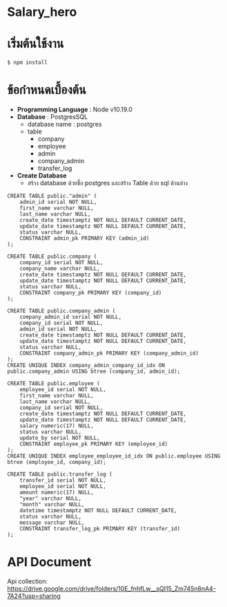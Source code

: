 # Salary_hero
# เริ่มต้นใช้งาน
    $ npm install
# ข้อกำหนดเบื้องต้น
* **Programming Language** : Node v10.19.0
* **Database** : PostgresSQL
    * database name : postgres
    * table
        * company
        * employee
        * admin
        * company_admin
        * transfer_log
* **Create Database**
    * สร้าง database ด้วยชื่อ postgres และสร้าง Table ด้วย sql ด้านล่าง
``` 
CREATE TABLE public."admin" (
	admin_id serial NOT NULL,
	first_name varchar NULL,
	last_name varchar NULL,
	create_date timestamptz NOT NULL DEFAULT CURRENT_DATE,
	update_date timestamptz NOT NULL DEFAULT CURRENT_DATE,
	status varchar NULL,
	CONSTRAINT admin_pk PRIMARY KEY (admin_id)
);

CREATE TABLE public.company (
	company_id serial NOT NULL,
	company_name varchar NULL,
	create_date timestamptz NOT NULL DEFAULT CURRENT_DATE,
	update_date timestamptz NOT NULL DEFAULT CURRENT_DATE,
	status varchar NULL,
	CONSTRAINT company_pk PRIMARY KEY (company_id)
);

CREATE TABLE public.company_admin (
	company_admin_id serial NOT NULL,
	company_id serial NOT NULL,
	admin_id serial NOT NULL,
	create_date timestamptz NOT NULL DEFAULT CURRENT_DATE,
	update_date timestamptz NOT NULL DEFAULT CURRENT_DATE,
	status varchar NULL,
	CONSTRAINT company_admin_pk PRIMARY KEY (company_admin_id)
);
CREATE UNIQUE INDEX company_admin_company_id_idx ON public.company_admin USING btree (company_id, admin_id);

CREATE TABLE public.employee (
	employee_id serial NOT NULL,
	first_name varchar NULL,
	last_name varchar NULL,
	company_id serial NOT NULL,
	create_date timestamptz NOT NULL DEFAULT CURRENT_DATE,
	update_date timestamptz NOT NULL DEFAULT CURRENT_DATE,
	salary numeric(17) NULL,
	status varchar NULL,
	update_by serial NOT NULL,
	CONSTRAINT employee_pk PRIMARY KEY (employee_id)
);
CREATE UNIQUE INDEX employee_employee_id_idx ON public.employee USING btree (employee_id, company_id);

CREATE TABLE public.transfer_log (
	transfer_id serial NOT NULL,
	employee_id serial NOT NULL,
	amount numeric(17) NULL,
	"year" varchar NULL,
	"month" varchar NULL,
	datetime timestamptz NOT NULL DEFAULT CURRENT_DATE,
	status varchar NULL,
	message varchar NULL,
	CONSTRAINT transfer_log_pk PRIMARY KEY (transfer_id)
);

``` 
# API Document
Api collection: https://drive.google.com/drive/folders/10E_fnhfLw__sQI15_Zm745n8nA4-7A24?usp=sharing
